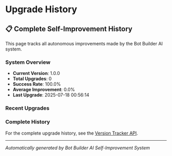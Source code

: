 # Upgrade History

## 📋 Complete Self-Improvement History

This page tracks all autonomous improvements made by the Bot Builder AI system.

### System Overview

- **Current Version**: 1.0.0
- **Total Upgrades**: 0
- **Success Rate**: 100.0%
- **Average Improvement**: 0.0%
- **Last Upgrade**: 2025-07-18 00:56:14

### Recent Upgrades


### Complete History

For the complete upgrade history, see the [Version Tracker API](/api/version-tracker).

---
*Automatically generated by Bot Builder AI Self-Improvement System*
